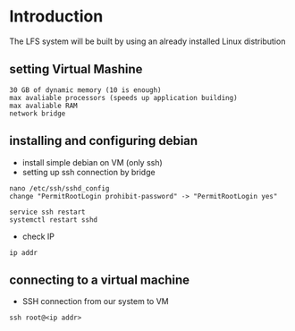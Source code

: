# Introduction
The LFS system will be built by using an already installed Linux distribution

## setting Virtual Mashine
```
30 GB of dynamic memory (10 is enough)
max avaliable processors (speeds up application building)
max avaliable RAM
network bridge
```
## installing and configuring debian
- install simple debian on VM (only ssh)
- setting up ssh connection by bridge
```
nano /etc/ssh/sshd_config
change "PermitRootLogin prohibit-password" -> "PermitRootLogin yes"

service ssh restart
systemctl restart sshd
```
- check IP
```
ip addr
```
## connecting to a virtual machine
- SSH connection from our system to VM
```
ssh root@<ip addr>
```
